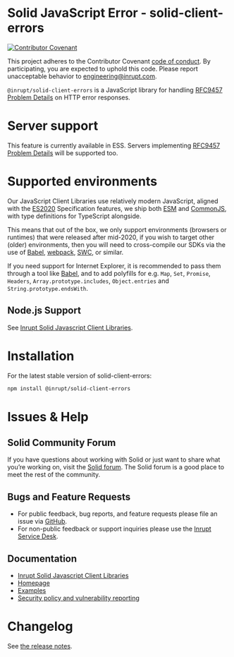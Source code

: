 # Solid JavaScript Error - solid-client-errors

[![Contributor
Covenant](https://img.shields.io/badge/Contributor%20Covenant-2.1-4baaaa.svg)](CODE-OF-CONDUCT.md)

This project adheres to the Contributor Covenant [code of
conduct](CODE-OF-CONDUCT.md). By participating, you are expected to uphold this
code. Please report unacceptable behavior to
[engineering@inrupt.com](mailto:engineering@inrupt.com).

`@inrupt/solid-client-errors` is a JavaScript library for handling [RFC9457 Problem Details](https://www.rfc-editor.org/rfc/rfc9457) on HTTP error responses.

# Server support

This feature is currently available in ESS. Servers implementing [RFC9457 Problem Details](https://www.rfc-editor.org/rfc/rfc9457) will be supported too.

# Supported environments

Our JavaScript Client Libraries use relatively modern JavaScript, aligned with
the [ES2020](https://262.ecma-international.org/11.0/) Specification features, we
ship both [ESM](https://nodejs.org/docs/latest-v16.x/api/esm.html) and
[CommonJS](https://nodejs.org/docs/latest-v16.x/api/modules.html), with type
definitions for TypeScript alongside.

This means that out of the box, we only support environments (browsers or
runtimes) that were released after mid-2020, if you wish to target other (older)
environments, then you will need to cross-compile our SDKs via the use of
[Babel](https://babeljs.io), [webpack](https://webpack.js.org/),
[SWC](https://swc.rs/), or similar.

If you need support for Internet Explorer, it is recommended to pass them
through a tool like [Babel](https://babeljs.io), and to add polyfills for e.g.
`Map`, `Set`, `Promise`, `Headers`, `Array.prototype.includes`, `Object.entries`
and `String.prototype.endsWith`.

## Node.js Support

See [Inrupt Solid Javascript Client
Libraries](https://docs.inrupt.com/developer-tools/javascript/client-libraries/#node-js-support).

# Installation

For the latest stable version of solid-client-errors:

```bash
npm install @inrupt/solid-client-errors
```

# Issues & Help

## Solid Community Forum

If you have questions about working with Solid or just want to share what you’re
working on, visit the [Solid forum](https://forum.solidproject.org/). The Solid
forum is a good place to meet the rest of the community.

## Bugs and Feature Requests

- For public feedback, bug reports, and feature requests please file an issue
  via [GitHub](https://github.com/inrupt/solid-client-access-grants-js/issues/).
- For non-public feedback or support inquiries please use the
  [Inrupt Service Desk](https://inrupt.atlassian.net/servicedesk).

## Documentation

- [Inrupt Solid Javascript Client Libraries](https://docs.inrupt.com/developer-tools/javascript/client-libraries/)
- [Homepage](https://docs.inrupt.com/)
- [Examples](./examples)
- [Security policy and vulnerability reporting](./SECURITY.md)

# Changelog

See [the release notes](https://github.com/inrupt/solid-client-js/blob/main/CHANGELOG.md).
